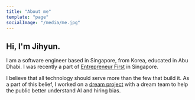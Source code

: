 ```yaml
---
title: "About me"
template: "page"
socialImage: "/media/me.jpg"
---
```

<!-- 
![me!](/media/me.jpg) -->

## Hi, I'm Jihyun.

I am a software engineer based in Singapore, from Korea, educated in Abu Dhabi. I was recently a part of [Entrepreneur First](https://joinef.com) in Singapore.

I believe that all technology should serve more than the few that build it. As a part of this belief, I worked on a [dream project](https://www.survivalofthebestfit.com/) with a dream team to help the public better understand AI and hiring bias.

